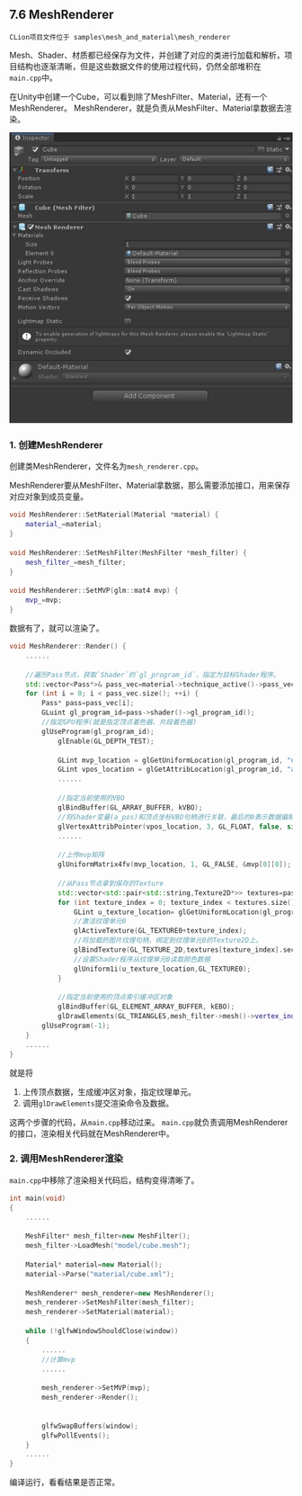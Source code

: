 ## 7.6 MeshRenderer

    CLion项目文件位于 samples\mesh_and_material\mesh_renderer

Mesh、Shader、材质都已经保存为文件，并创建了对应的类进行加载和解析，项目结构也逐渐清晰，但是这些数据文件的使用过程代码，仍然全部堆积在`main.cpp`中。

在Unity中创建一个Cube，可以看到除了MeshFilter、Material，还有一个MeshRenderer。
MeshRenderer，就是负责从MeshFilter、Material拿数据去渲染。

![](../../imgs/mesh_and_material/mesh_renderer/unity_cube_mesh_renderer.jpg)

### 1. 创建MeshRenderer
创建类MeshRenderer，文件名为`mesh_renderer.cpp`。

MeshRenderer要从MeshFilter、Material拿数据，那么需要添加接口，用来保存对应对象到成员变量。
```c++
void MeshRenderer::SetMaterial(Material *material) {
    material_=material;
}

void MeshRenderer::SetMeshFilter(MeshFilter *mesh_filter) {
    mesh_filter_=mesh_filter;
}

void MeshRenderer::SetMVP(glm::mat4 mvp) {
    mvp_=mvp;
}
```

数据有了，就可以渲染了。
```c++
void MeshRenderer::Render() {
    ......

    //遍历Pass节点，获取`Shader`的`gl_program_id`，指定为目标Shader程序。
    std::vector<Pass*>& pass_vec=material->technique_active()->pass_vec();
    for (int i = 0; i < pass_vec.size(); ++i) {
        Pass* pass=pass_vec[i];
        GLuint gl_program_id=pass->shader()->gl_program_id();
        //指定GPU程序(就是指定顶点着色器、片段着色器)
        glUseProgram(gl_program_id);
            glEnable(GL_DEPTH_TEST);

            GLint mvp_location = glGetUniformLocation(gl_program_id, "u_mvp");
            GLint vpos_location = glGetAttribLocation(gl_program_id, "a_pos");
            ......

            //指定当前使用的VBO
            glBindBuffer(GL_ARRAY_BUFFER, kVBO);
            //将Shader变量(a_pos)和顶点坐标VBO句柄进行关联，最后的0表示数据偏移量。
            glVertexAttribPointer(vpos_location, 3, GL_FLOAT, false, sizeof(MeshFilter::Vertex), 0);
            ......

            //上传mvp矩阵
            glUniformMatrix4fv(mvp_location, 1, GL_FALSE, &mvp[0][0]);

            //从Pass节点拿到保存的Texture
            std::vector<std::pair<std::string,Texture2D*>> textures=pass->textures();
            for (int texture_index = 0; texture_index < textures.size(); ++texture_index) {
                GLint u_texture_location= glGetUniformLocation(gl_program_id, textures[texture_index].first.c_str());
                //激活纹理单元0
                glActiveTexture(GL_TEXTURE0+texture_index);
                //将加载的图片纹理句柄，绑定到纹理单元0的Texture2D上。
                glBindTexture(GL_TEXTURE_2D,textures[texture_index].second->gl_texture_id());
                //设置Shader程序从纹理单元0读取颜色数据
                glUniform1i(u_texture_location,GL_TEXTURE0);
            }

            //指定当前使用的顶点索引缓冲区对象
            glBindBuffer(GL_ELEMENT_ARRAY_BUFFER, kEBO);
            glDrawElements(GL_TRIANGLES,mesh_filter->mesh()->vertex_index_num_,GL_UNSIGNED_SHORT,0);//使用顶点索引进行绘制，最后的0表示数据偏移量。
        glUseProgram(-1);
    }
    ......
}
```

就是将

1. 上传顶点数据，生成缓冲区对象，指定纹理单元。
2. 调用`glDrawElements`提交渲染命令及数据。

这两个步骤的代码，从`main.cpp`移动过来。
`main.cpp`就负责调用MeshRenderer的接口，渲染相关代码就在MeshRenderer中。

### 2. 调用MeshRenderer渲染

`main.cpp`中移除了渲染相关代码后，结构变得清晰了。

```c++
int main(void)
{
    ......

    MeshFilter* mesh_filter=new MeshFilter();
    mesh_filter->LoadMesh("model/cube.mesh");

    Material* material=new Material();
    material->Parse("material/cube.xml");

    MeshRenderer* mesh_renderer=new MeshRenderer();
    mesh_renderer->SetMeshFilter(mesh_filter);
    mesh_renderer->SetMaterial(material);

    while (!glfwWindowShouldClose(window))
    {
        ......
        //计算mvp
        ......

        mesh_renderer->SetMVP(mvp);
        mesh_renderer->Render();


        glfwSwapBuffers(window);
        glfwPollEvents();
    }
    ......
}
```

编译运行，看看结果是否正常。